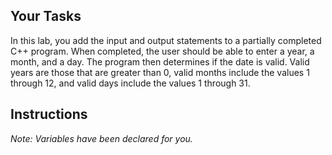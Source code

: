 ## Your Tasks

In this lab, you add the input and output statements to a partially completed C++ program. When completed, the user should be able to enter a year, a month, and a day. The program then determines if the date is valid. Valid years are those that are greater than 0, valid months include the values 1 through 12, and valid days include the values 1 through 31.

## Instructions

_Note: Variables have been declared for you._
